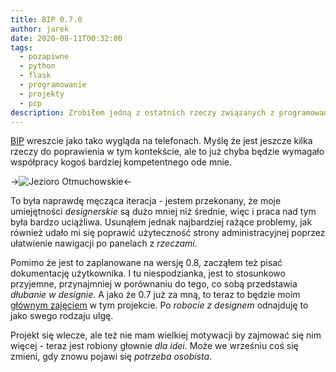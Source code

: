 ```yaml
---
title: BIP 0.7.0
author: jarek
date: 2020-08-11T00:32:00
tags:
  - pozapiwne
  - python
  - flask
  - programowanie
  - projekty
  - pcp
description: Zrobiłem jedną z ostatnich rzeczy związanych z programowaniem w moim projekcie BIP, teraz już zostały same nieprzyjemności do obskoczenia. A może nie takie znowu nieprzyjemności?
---
```


[BIP](https://pypi.org/project/biuletyn-bip/) wreszcie jako tako wygląda na telefonach. Myślę że jest jeszcze kilka rzeczy do poprawienia w tym kontekście, ale to już chyba będzie wymagało współpracy kogoś bardziej kompetentnego ode mnie.

->![Jezioro Otmuchowskie](https://i.imgur.com/RiKjtNXh.jpg)<-

<!-- more -->

To była naprawdę męcząca iteracja - jestem przekonany, że moje umiejętności _designerskie_ są dużo mniej niż średnie, więc i praca nad tym była bardzo uciążliwa. Usunąłem jednak najbardziej rażące problemy, jak również udało mi się poprawić użyteczność strony administracyjnej poprzez ułatwienie nawigacji po panelach z *rzeczami*.

Pomimo że jest to zaplanowane na wersję 0.8, zacząłem też pisać dokumentację użytkownika. I tu niespodzianka, jest to stosunkowo przyjemne, przynajmniej w porównaniu do tego, co sobą przedstawia *dłubanie w designie*. A jako że 0.7 już za mną, to teraz to będzie moim [głównym zajęciem](https://bip.readthedocs.io/pl/latest/roadmap.html) w tym projekcie. Po *robocie z designem* odnajduję to jako swego rodzaju ulgę.

Projekt się wlecze, ale też nie mam wielkiej motywacji by zajmować się nim więcej - teraz jest robiony głownie *dla idei*. Może we wrześniu coś się zmieni, gdy znowu pojawi się *potrzeba osobista*.
